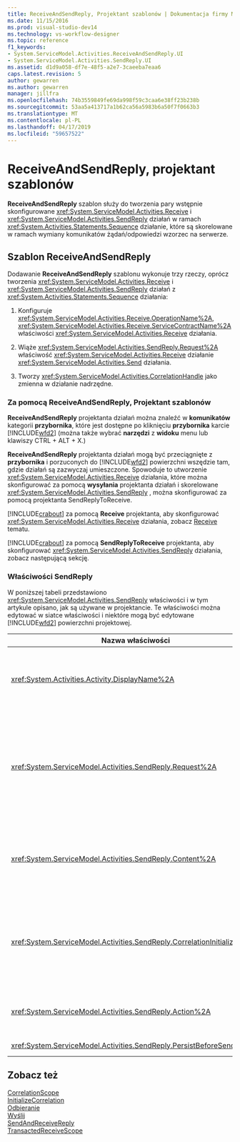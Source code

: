 ```yaml
---
title: ReceiveAndSendReply, Projektant szablonów | Dokumentacja firmy Microsoft
ms.date: 11/15/2016
ms.prod: visual-studio-dev14
ms.technology: vs-workflow-designer
ms.topic: reference
f1_keywords:
- System.ServiceModel.Activities.ReceiveAndSendReply.UI
- System.ServiceModel.Activities.SendReply.UI
ms.assetid: d1d9a058-df7e-48f5-a2e7-3caeeba7eaa6
caps.latest.revision: 5
author: gewarren
ms.author: gewarren
manager: jillfra
ms.openlocfilehash: 74b3559849fe69da998f59c3caa6e38ff23b238b
ms.sourcegitcommit: 53aa5a413717a1b62ca56a5983b6a50f7f0663b3
ms.translationtype: MT
ms.contentlocale: pl-PL
ms.lasthandoff: 04/17/2019
ms.locfileid: "59657522"
---
```

# <a name="receiveandsendreply-template-designer"></a>ReceiveAndSendReply, projektant szablonów
**ReceiveAndSendReply** szablon służy do tworzenia pary wstępnie skonfigurowane <xref:System.ServiceModel.Activities.Receive> i <xref:System.ServiceModel.Activities.SendReply> działań w ramach <xref:System.Activities.Statements.Sequence> działanie, które są skorelowane w ramach wymiany komunikatów żądań/odpowiedzi wzorzec na serwerze.  

## <a name="the-receiveandsendreply-template"></a>Szablon ReceiveAndSendReply  
 Dodawanie **ReceiveAndSendReply** szablonu wykonuje trzy rzeczy, oprócz tworzenia <xref:System.ServiceModel.Activities.Receive> i <xref:System.ServiceModel.Activities.SendReply> działań z <xref:System.Activities.Statements.Sequence> działania:  

1.  Konfiguruje <xref:System.ServiceModel.Activities.Receive.OperationName%2A>, <xref:System.ServiceModel.Activities.Receive.ServiceContractName%2A> właściwości <xref:System.ServiceModel.Activities.Receive> działania.  

2.  Wiąże <xref:System.ServiceModel.Activities.SendReply.Request%2A> właściwość <xref:System.ServiceModel.Activities.Receive> działanie <xref:System.ServiceModel.Activities.Send> działania.  

3.  Tworzy <xref:System.ServiceModel.Activities.CorrelationHandle> jako zmienna w działanie nadrzędne.  

### <a name="using-the-receiveandsendreply-template-designer"></a>Za pomocą ReceiveAndSendReply, Projektant szablonów  
 **ReceiveAndSendReply** projektanta działań można znaleźć w **komunikatów** kategorii **przybornika**, które jest dostępne po kliknięciu **przybornika**  karcie [!INCLUDE[wfd2](../includes/wfd2-md.md)] (można także wybrać **narzędzi** z **widoku** menu lub klawiszy CTRL + ALT + X.)  

 **ReceiveAndSendReply** projektanta działań mogą być przeciągnięte z **przybornika** i porzuconych do [!INCLUDE[wfd2](../includes/wfd2-md.md)] powierzchni wszędzie tam, gdzie działań są zazwyczaj umieszczone. Spowoduje to utworzenie <xref:System.ServiceModel.Activities.Receive> działania, które można skonfigurować za pomocą **wysyłania** projektanta działań i skorelowane <xref:System.ServiceModel.Activities.SendReply> , można skonfigurować za pomocą projektanta SendReplyToReceive.  

 [!INCLUDE[crabout](../includes/crabout-md.md)] za pomocą **Receive** projektanta, aby skonfigurować <xref:System.ServiceModel.Activities.Receive> działania, zobacz [Receive](../workflow-designer/receive-activity-designer.md) tematu.  

 [!INCLUDE[crabout](../includes/crabout-md.md)] za pomocą **SendReplyToReceive** projektanta, aby skonfigurować <xref:System.ServiceModel.Activities.SendReply> działania, zobacz następującą sekcję.  

### <a name="properties-of-sendreply"></a>Właściwości SendReply  
 W poniższej tabeli przedstawiono <xref:System.ServiceModel.Activities.SendReply> właściwości i w tym artykule opisano, jak są używane w projektancie. Te właściwości można edytować w siatce właściwości i niektóre mogą być edytowane [!INCLUDE[wfd2](../includes/wfd2-md.md)] powierzchni projektowej.  

|                               Nazwa właściwości                                | Wymagane |                                                                                                                                                                                                                                                                                                                                                      Użycie                                                                                                                                                                                                                                                                                                                                                       |
|----------------------------------------------------------------------------|----------|------------------------------------------------------------------------------------------------------------------------------------------------------------------------------------------------------------------------------------------------------------------------------------------------------------------------------------------------------------------------------------------------------------------------------------------------------------------------------------------------------------------------------------------------------------------------------------------------------------------------------------------------------------------------------------------------------------------|
|              <xref:System.Activities.Activity.DisplayName%2A>              |  False   |                                                                                                                                                                                            Opcjonalna nazwa przyjazna <xref:System.ServiceModel.Activities.SendReply> działania. Wartość domyślna to SendReplyToReceive.<br /><br /> Mimo że użycie wartości innych niż domyślne przyjazna <xref:System.Activities.Activity.DisplayName%2A> nie jest bezwzględnie konieczne jest najlepszym rozwiązaniem jest użycie tych wartości.                                                                                                                                                                                             |
|         <xref:System.ServiceModel.Activities.SendReply.Request%2A>         |   Prawda   | Odwołanie do <xref:System.ServiceModel.Activities.Receive> działania skojarzone z tym <xref:System.ServiceModel.Activities.SendReply> działania. Ta właściwość nie może być **null**. <xref:System.ServiceModel.Activities.Receive> i <xref:System.ServiceModel.Activities.SendReply> działania są używane wspólnie na serwerze do modelowania wzorzec przesyłania komunikatów żądań/odpowiedzi. Ta właściwość określa, która <xref:System.ServiceModel.Activities.Send> Europą działania. W projektancie nie można edytować tej właściwości, ponieważ jest on automatycznie powiązany z <xref:System.ServiceModel.Activities.Send> działań, z którego została utworzona <xref:System.ServiceModel.Activities.SendReply> działania. |
|         <xref:System.ServiceModel.Activities.SendReply.Content%2A>         |  False   |                       Określa zawartość komunikatu lub parametr do odbierania. Może być albo <xref:System.ServiceModel.Activities.ReceiveMessageContent> działania lub <xref:System.ServiceModel.Activities.ReceiveParametersContent> działania. Edytuj tę właściwość, klikając przycisk wielokropka obok **zawartości** w siatce właściwości lub klikając **Definiuj...** przycisk obok **zawartości** etykiety na **Receive** powierzchni projektanta działań. Wyświetl oba **definicji zawartości** okna dialogowego. [!INCLUDE[crabout](../includes/crabout-md.md)] Użyj tego pola, zobacz [definicji zawartości, okno dialogowe](../workflow-designer/content-definition-dialog-box.md) tematu.                       |
| <xref:System.ServiceModel.Activities.SendReply.CorrelationInitializers%2A> |  False   |            Określa kolekcję elementów <xref:System.ServiceModel.Activities.CorrelationInitializer> obiektów, które zainicjować wielu <xref:System.ServiceModel.Activities.CorrelationHandle> obiektów, które to skonfigurować <xref:System.ServiceModel.Activities.Receive> działania w przepływie pracy. Kliknij przycisk wielokropka obok <xref:System.ServiceModel.Activities.SendReply.CorrelationInitializers%2A> właściwości siatki właściwości, aby otworzyć **Dodaj inicjatory korelacji** okno dialogowe. [!INCLUDE[crabout](../includes/crabout-md.md)] za pomocą tego pola, zobacz [Dodawanie CorrelationInitializers, okno dialogowe](../workflow-designer/add-correlationinitializers-dialog-box.md) tematu.            |
|         <xref:System.ServiceModel.Activities.SendReply.Action%2A>          |  False   |                                                                                                                                                                                                                                              Określa nagłówek akcji w wiadomości. Jeśli nie jest jawnie ustawiona wartość ustawiona wartość domyślna:<br /><br /> <strong>https://tempuri.org/{service kontrakt przestrzeni nazw} / {Nazwa kontraktu usługi} / {nazwa operacji}</strong>                                                                                                                                                                                                                                              |
|    <xref:System.ServiceModel.Activities.SendReply.PersistBeforeSend%2A>    |  False   |                                                                                                                                                                                                                                                                                          Określa, czy wystąpienie przepływu pracy powinny zostać utrwalone przed wysłaniem komunikat odpowiedzi. Wartość domyślna to **false**.                                                                                                                                                                                                                                                                                           |

## <a name="see-also"></a>Zobacz też  
 [CorrelationScope](../workflow-designer/correlationscope-activity-designer.md)   
 [InitializeCorrelation](../workflow-designer/initializecorrelation-activity-designer.md)   
 [Odbieranie](../workflow-designer/receive-activity-designer.md)   
 [Wyślij](../workflow-designer/send-activity-designer.md)   
 [SendAndReceiveReply](../workflow-designer/sendandreceivereply-template-designer.md)   
 [TransactedReceiveScope](../workflow-designer/transactedreceivescope-activity-designer.md)